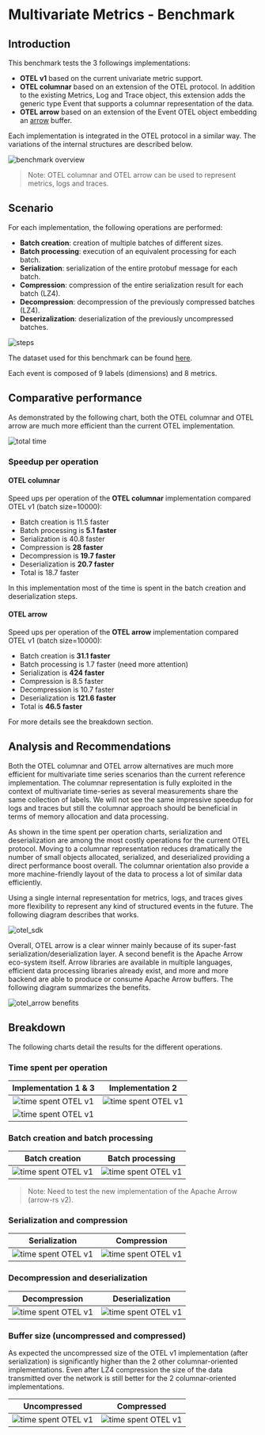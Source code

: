 # Multivariate Metrics - Benchmark

## Introduction

This benchmark tests the 3 followings implementations:
* **OTEL v1** based on the current univariate metric support.
* **OTEL columnar** based on an extension of the OTEL protocol. In addition to the existing Metrics, Log and Trace object, this extension adds the generic type Event that supports a columnar representation of the data.
* **OTEL arrow** based on an extension of the Event OTEL object embedding an [arrow](https://arrow.apache.org/) buffer.

Each implementation is integrated in the OTEL protocol in a similar way. The variations of the internal structures are 
described below.

![benchmark overview](images/benchmark_overview.svg)

> Note: OTEL columnar and OTEL arrow can be used to represent metrics, logs and traces.

## Scenario

For each implementation, the following operations are performed:
* **Batch creation**: creation of multiple batches of different sizes.
* **Batch processing**: execution of an equivalent processing for each batch.
* **Serialization**: serialization of the entire protobuf message for each batch.
* **Compression**: compression of the entire serialization result for each batch (LZ4).
* **Decompression**: decompression of the previously compressed batches (LZ4).
* **Deserizalization**: deserialization of the previously uncompressed batches.

![steps](images/steps.svg)

The dataset used for this benchmark can be found [here](data/multivariate-time-series.json).

Each event is composed of 9 labels (dimensions) and 8 metrics.

## Comparative performance
As demonstrated by the following chart, both the OTEL columnar and OTEL arrow are much more efficient than the current OTEL implementation.

![total time](images/total_time.png)

### Speedup per operation
#### OTEL columnar
Speed ups per operation of the **OTEL columnar** implementation compared OTEL v1 (batch size=10000):
* Batch creation is 11.5 faster
* Batch processing is **5.1 faster**
* Serialization is 40.8 faster
* Compression is **28 faster**
* Decompression is **19.7 faster**
* Deserialization is **20.7 faster**
* Total is 18.7 faster

In this implementation most of the time is spent in the batch creation and deserialization steps.

#### OTEL arrow
Speed ups per operation of the **OTEL arrow** implementation compared OTEL v1 (batch size=10000):
* Batch creation is **31.1 faster**
* Batch processing is 1.7 faster (need more attention)
* Serialization is **424 faster**
* Compression is 8.5 faster
* Decompression is 10.7 faster
* Deserialization is **121.6 faster**
* Total is **46.5 faster**

For more details see the breakdown section.

## Analysis and Recommendations

Both the OTEL columnar and OTEL arrow alternatives are much more efficient for multivariate time series scenarios than 
the current reference implementation. The columnar representation is fully exploited in the context of multivariate
time-series as several measurements share the same collection of labels. We will not see the same impressive speedup
for logs and traces but still the columnar approach should be beneficial in terms of memory allocation and data processing.

As shown in the time spent per operation charts, serialization and deserialization are among the most costly operations
for the current OTEL protocol. Moving to a columnar representation reduces dramatically the number of small objects 
allocated, serialized, and deserialized providing a direct performance boost overall. The columnar orientation also 
provide a more machine-friendly layout of the data to process a lot of similar data efficiently.

Using a single internal representation for metrics, logs, and traces gives more flexibility to represent any kind of 
structured events in the future. The following diagram describes that works.

![otel_sdk](images/otel_sdk.svg)

Overall, OTEL arrow is a clear winner mainly because of its super-fast serialization/deserialization layer. A second 
benefit is the Apache Arrow eco-system itself. Arrow libraries are available in multiple languages, efficient 
data processing libraries already exist, and more and more backend are able to produce or consume Apache Arrow buffers. 
The following diagram summarizes the benefits.

![otel_arrow benefits](images/otel_arrow.svg)

## Breakdown

The following charts detail the results for the different operations.

### Time spent per operation

Implementation 1 & 3       | Implementation 2
:-------------------------:|:------------------------:
![time spent OTEL v1](images/time_spent_otel_v1.png) |![time spent OTEL v1](images/time_spent_otel_columnar.png)
![time spent OTEL v1](images/time_spent_otel_arrow.png)|

### Batch creation and batch processing

Batch creation     | Batch processing
:-------------------------:|:------------------------:
![time spent OTEL v1](images/batch_creation.png) |![time spent OTEL v1](images/batch_processing.png) 

> Note: Need to test the new implementation of the Apache Arrow (arrow-rs v2).

### Serialization and compression

Serialization     | Compression
:-------------------------:|:------------------------:
![time spent OTEL v1](images/serialization.png) |![time spent OTEL v1](images/compression.png) 

### Decompression and deserialization
Decompression     | Deserialization 
:-------------------------:|:------------------------:
![time spent OTEL v1](images/decompression.png) |![time spent OTEL v1](images/deserialization.png) 

### Buffer size (uncompressed and compressed)

As expected the uncompressed size of the OTEL v1 implementation (after serialization) is significantly higher than the 2 other columnar-oriented implementations. Even after LZ4 compression the size of the data transmitted over the network is still better for the 2 columnar-oriented implementations.

Uncompressed     | Compressed
:-------------------------:|:------------------------:
![time spent OTEL v1](images/uncompressed.png) |![time spent OTEL v1](images/compressed.png) 


